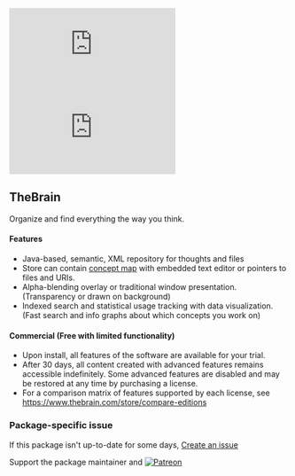 [![](https://img.shields.io/chocolatey/v/thebrain.install?color=green&label=thebrain.install)](https://chocolatey.org/packages/thebrain.install) [![](https://img.shields.io/chocolatey/dt/thebrain.install)](https://chocolatey.org/packages/thebrain.install)

## TheBrain

Organize and find everything the way you think.

#### Features
* Java-based, semantic, XML repository for thoughts and files 
* Store can contain [concept map](https://wikipedia.org/wiki/Concept_map) with embedded text editor or pointers to files and URIs.
* Alpha-blending overlay or traditional window presentation. (Transparency or drawn on background)
* Indexed search and statistical usage tracking with data visualization. (Fast search and info graphs about which concepts you work on)

#### Commercial (Free with limited functionality)
* Upon install, all features of the software are available for your trial.
* After 30 days, all content created with advanced features remains accessible indefinitely.  Some advanced features are disabled and may be restored at any time by purchasing a license.  
* For a comparison matrix of features supported by each license, see https://www.thebrain.com/store/compare-editions

### Package-specific issue
If this package isn't up-to-date for some days, [Create an issue](https://github.com/tunisiano187/Chocolatey-packages/issues/new/choose)

Support the package maintainer and [![Patreon](https://cdn.jsdelivr.net/gh/tunisiano187/Chocolatey-packages@d15c4e19c709e7148588d4523ffc6dd3cd3c7e5e/icons/patreon.png)](https://www.patreon.com/tunisiano)
